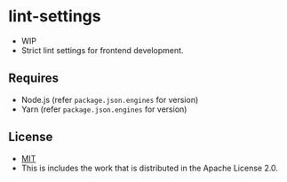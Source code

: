 # lint-settings
- WIP
- Strict lint settings for frontend development.

## Requires
- Node.js (refer `package.json.engines` for version)
- Yarn (refer `package.json.engines` for version)

## License
- [MIT](LICENSE)
- This is includes the work that is distributed in the Apache License 2.0.
